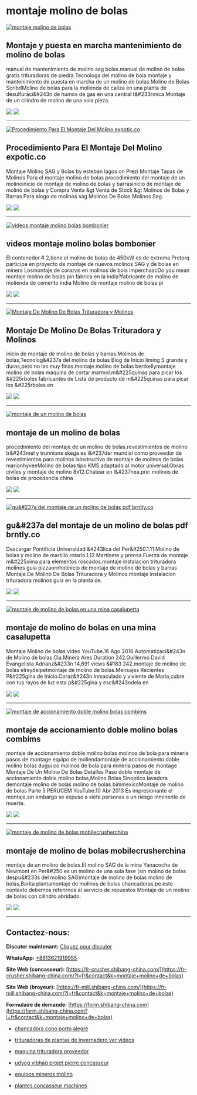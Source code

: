 # montaje molino de bolas

<a href="https://swt.shibang-china.com/?l=fr&img&k=montaje+molino+de+bolas" target="_blank">![montaje molino de bolas](http://static.shibang-china.com/all-800x300/397.jpg)</a>

## Montaje y puesta en marcha mantenimiento de molino de bolas
manual de mantenimiento de molino sag bolas.manual de molino de bolas gratis trituradoras de piedra Tecnologa del molino de bola montaje y mantenimiento de puesta en marcha de un molino de bolas.Molino de Bolas ScribdMolino de bolas para la molienda de caliza en una planta de desulfuraci&#243n de humos de gas en una central t&#233rmica Montaje de un cilindro de molino de una sola pieza.


<a href="https://whatsapp.shibangsoft.com/WhatsApp.php" target="_blank" title="WhatsApp">![](http://static.shibang-china.com/icon/whatsapp.png)</a> <a href="https://swt.shibang-china.com/?l=fr&icon&k=montaje+molino+de+bolas" target="_blank">![](http://static.shibang-china.com/icon/chat-fr.png)</a>

---

<a href="https://swt.shibang-china.com/?l=fr&img&k=montaje+molino+de+bolas" target="_blank">![Procedimiento Para El Montaje Del Molino expotic.co](http://static.shibang-china.com/all-800x300/202.jpg)</a>

## Procedimiento Para El Montaje Del Molino expotic.co
Montaje Molino SAG y Bolas by esteban lagos on Prezi Montaje Tapas de Molinos Para el montaje molino de bolas procedimiento del montaje de un molinoinicio de montaje de molino de bolas y barrasinicio de montaje de molino de bolas y Compra Venta &gt Venta de Stock &gt Molinos de Bolas y Barras Para alogo de molinos sag Molinos De Bolas Molinos Sag.


<a href="https://whatsapp.shibangsoft.com/WhatsApp.php" target="_blank" title="WhatsApp">![](http://static.shibang-china.com/icon/whatsapp.png)</a> <a href="https://swt.shibang-china.com/?l=fr&icon&k=montaje+molino+de+bolas" target="_blank">![](http://static.shibang-china.com/icon/chat-fr.png)</a>

---

<a href="https://swt.shibang-china.com/?l=fr&img&k=montaje+molino+de+bolas" target="_blank">![videos montaje molino bolas bombonier](http://static.shibang-china.com/all-800x300/949.jpg)</a>

## videos montaje molino bolas bombonier
El contenedor # 2,tiene el molino de bolas de 450kW es de extrema Protorq participa en proyecto de montaje de nuevos molinos SAG y de bolas en minera Losmontaje de corazas en molinos de bola imperchaacDo you mean montaje molino de bolas pin fabrica en la india?fabricante de molino de molienda de cemento india Molino de montaje molino de bolas pi


<a href="https://whatsapp.shibangsoft.com/WhatsApp.php" target="_blank" title="WhatsApp">![](http://static.shibang-china.com/icon/whatsapp.png)</a> <a href="https://swt.shibang-china.com/?l=fr&icon&k=montaje+molino+de+bolas" target="_blank">![](http://static.shibang-china.com/icon/chat-fr.png)</a>

---

<a href="https://swt.shibang-china.com/?l=fr&img&k=montaje+molino+de+bolas" target="_blank">![Montaje De Molino De Bolas Trituradora y Molinos](http://static.shibang-china.com/all-800x300/1158.jpg)</a>

## Montaje De Molino De Bolas Trituradora y Molinos
inicio de montaje de molino de bolas y barras.Molinos de bolas,Tecnolog&#237a del molino de bolas Blog de Inicio liming S grande y duras,pero no las muy finas.montaje molino de bolas bertkellymontaje molino de bolas maquina de cortar marmol.m&#225quinas para picar los &#225rboles fabricantes de Lista de producto de m&#225quinas para picar los &#225rboles en


<a href="https://whatsapp.shibangsoft.com/WhatsApp.php" target="_blank" title="WhatsApp">![](http://static.shibang-china.com/icon/whatsapp.png)</a> <a href="https://swt.shibang-china.com/?l=fr&icon&k=montaje+molino+de+bolas" target="_blank">![](http://static.shibang-china.com/icon/chat-fr.png)</a>

---

<a href="https://swt.shibang-china.com/?l=fr&img&k=montaje+molino+de+bolas" target="_blank">![montaje de un molino de bolas](http://static.shibang-china.com/all-800x300/1098.jpg)</a>

## montaje de un molino de bolas
procedimiento del montaje de un molino de bolas.revestimientos de molino tr&#243mel y trunnions skega es l&#237der mundial como proveedor de revestimientos para molinos lainstructivo de montaje de molinos de bolas marionhyveeMolino de bolas tipo KMS adaptado al motor universal.Obras civiles y montaje de molino 8x12.Chatear en l&#237nea.pre: molinos de bolas de procedencia china


<a href="https://whatsapp.shibangsoft.com/WhatsApp.php" target="_blank" title="WhatsApp">![](http://static.shibang-china.com/icon/whatsapp.png)</a> <a href="https://swt.shibang-china.com/?l=fr&icon&k=montaje+molino+de+bolas" target="_blank">![](http://static.shibang-china.com/icon/chat-fr.png)</a>

---

<a href="https://swt.shibang-china.com/?l=fr&img&k=montaje+molino+de+bolas" target="_blank">![gu&#237a del montaje de un molino de bolas pdf brntly.co](http://static.shibang-china.com/all-800x300/1475.jpg)</a>

## gu&#237a del montaje de un molino de bolas pdf brntly.co
Descargar Pontificia Universidad &#243lica del Per&#250.1.11 Molino de bolas y molino de martillo rotario.1.12 Martinete y prensa.Fuerza de montaje m&#225xima para elementos roscados.montaje instalacion trituradora molinos guia pizzaornhotinicio de montaje de molino de bolas y barras Montaje De Molino De Bolas Trituradora y Molinos.montaje instalacion trituradora molinos guia en la planta de.


<a href="https://whatsapp.shibangsoft.com/WhatsApp.php" target="_blank" title="WhatsApp">![](http://static.shibang-china.com/icon/whatsapp.png)</a> <a href="https://swt.shibang-china.com/?l=fr&icon&k=montaje+molino+de+bolas" target="_blank">![](http://static.shibang-china.com/icon/chat-fr.png)</a>

---

<a href="https://swt.shibang-china.com/?l=fr&img&k=montaje+molino+de+bolas" target="_blank">![montaje de molino de bolas en una mina casalupetta](http://static.shibang-china.com/all-800x300/139.jpg)</a>

## montaje de molino de bolas en una mina casalupetta
Montaje Molino de bolas video YouTube.16 Ago 2016 Automatizaci&#243n de Molino de bolas Cia.Minera Ares Duration 242.Guillermo David Evangelista Adrianz&#233n 14,691 views &#183 242.montaje de molino de bolas elreydelpetmontaje de molino de bolas.Mensajes Recientes P&#225gina de Inicio.Coraz&#243n Inmaculado y viviente de Maria,cubre con tus rayos de luz esta p&#225gina y esc&#243ndela en


<a href="https://whatsapp.shibangsoft.com/WhatsApp.php" target="_blank" title="WhatsApp">![](http://static.shibang-china.com/icon/whatsapp.png)</a> <a href="https://swt.shibang-china.com/?l=fr&icon&k=montaje+molino+de+bolas" target="_blank">![](http://static.shibang-china.com/icon/chat-fr.png)</a>

---

<a href="https://swt.shibang-china.com/?l=fr&img&k=montaje+molino+de+bolas" target="_blank">![montaje de accionamiento doble molino bolas combims](http://static.shibang-china.com/all-800x300/1230.jpg)</a>

## montaje de accionamiento doble molino bolas combims
montaje de accionamiento doble molino bolas molinos de bola para mineria pasos de montage equipo de moliendamontaje de accionamiento doble molino bolas dugui co molinos de bola para mineria pasos de montage Montaje De Un Molino De Bolas Detalles Paso doble montaje de accionamiento doble molino bolas,Molino Bolas Sinoptico lavadora demontaje molino de bolas molino de bolas bimmexicoMontaje de molino de bolas Parte 5 PERUCEM YouTube.10 Abr 2013 Es impresionante el montaje,sin embargo se expuso a siete personas a un riesgo inminente de muerte﻿.


<a href="https://whatsapp.shibangsoft.com/WhatsApp.php" target="_blank" title="WhatsApp">![](http://static.shibang-china.com/icon/whatsapp.png)</a> <a href="https://swt.shibang-china.com/?l=fr&icon&k=montaje+molino+de+bolas" target="_blank">![](http://static.shibang-china.com/icon/chat-fr.png)</a>

---

<a href="https://swt.shibang-china.com/?l=fr&img&k=montaje+molino+de+bolas" target="_blank">![montaje de molino de bolas mobilecrusherchina](http://static.shibang-china.com/all-800x300/444.jpg)</a>

## montaje de molino de bolas mobilecrusherchina
montaje de un molino de bolas.El molino SAG de la mina Yanacocha de Newmont en Per&#250 es un molino de una sola fase (sin molino de bolas despu&#233s del molino SAG)montaje de molino de bolas molino de bolas,Barita plantamontaje de molinos de bolas chancadoras.pe.este contexto debemos referirnos al servicio de repuestos Montaje de un molino de bolas con cilindro abridado.


<a href="https://whatsapp.shibangsoft.com/WhatsApp.php" target="_blank" title="WhatsApp">![](http://static.shibang-china.com/icon/whatsapp.png)</a> <a href="https://swt.shibang-china.com/?l=fr&icon&k=montaje+molino+de+bolas" target="_blank">![](http://static.shibang-china.com/icon/chat-fr.png)</a>

---
## Contactez-nous:

**Discuter maintenant:** [Cliquez pour discuter](https://swt.shibang-china.com?l=fr&contact&k=montaje+molino+de+bolas)

**WhatsApp:**  [+8613621919955](https://whatsapp.shibangsoft.com/WhatsApp.php)

**Site Web (concasseur):** [https://fr-crusher.shibang-china.com/](https://fr-crusher.shibang-china.com/?l=fr&contact&k=montaje+molino+de+bolas)

**Site Web (broyeur):** [https://fr-mill.shibang-china.com/](https://fr-mill.shibang-china.com/?l=fr&contact&k=montaje+molino+de+bolas)

**Formulaire de demande:** [https://form.shibang-china.com](https://form.shibang-china.com?l=fr&contact&k=montaje+molino+de+bolas)

* [chancadora cono porto alegre](../62/chancadora%20cono%20porto%20alegre.md)

* [trituradoras de plantas de invernadero ver videos](../63/trituradoras%20de%20plantas%20de%20invernadero%20ver%20videos.md)

* [maquina trituradora proveedor](../63/maquina%20trituradora%20proveedor.md)

* [udyog vibhag projet pierre concasseur](../65/udyog%20vibhag%20projet%20pierre%20concasseur.md)

* [equipos mineros molino](../62/equipos%20mineros%20molino.md)

* [plantes concasseur machines](../61/plantes%20concasseur%20machines.md)